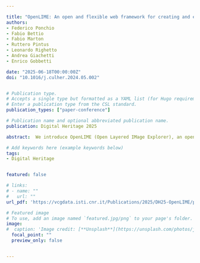 ```yaml
---

title: "OpenLIME: An open and flexible web framework for creating and exploring complex multi-layered relightable image models"
authors:
- Federico Ponchio
- Fabio Bettio
- Fabio Marton
- Ruttero Pintus
- Leonardo Righetto
- Andrea Giachetti
- Enrico Gobbetti

date: "2025-06-18T00:00:00Z"
doi: "10.1016/j.culher.2024.05.002"


# Publication type.
# Accepts a single type but formatted as a YAML list (for Hugo requirements).
# Enter a publication type from the CSL standard.
publication_types: ["paper-conference"]

# Publication name and optional abbreviated publication name.
publication: Digital Heritage 2025

abstract:  We introduce OpenLIME (Open Layered IMage Explorer), an open, scalable, and flexible framework for creating web-based interactive tools to annotate and inspect large multi-layered and multi-channel standard and relightable image models. Adaptive image management and display use a data-flow approach, where images from sources of any size are efficiently streamed into screen-sized buffers that can be processed and combined using customizable WebGL shaders. The framework natively supports multispectral images, Bidirectional Reflectance Distribution Function (BRDF), and Reflectance Transformation Imaging (RTI) datasets and can be extended to accommodate other multi-channel raster datasets, such as neural representations. Multi-layer and multi-faceted visualizations are achieved through opacity adjustments, blending modes, and interactive lenses. The released library provides a set of pre-configured layers, facilitating the rapid deployment of web-based datasets and kiosk applications. Its responsive user interface is compatible with desktop, mobile, and general multitouch environments, while its modular architecture allows for extensive customization, making it adaptable to diverse annotation and visualization needs. The paper illustrates the framework's design and discusses specific use cases, including the inspection of RTI models, the integration of novel relightable image formats, archaeological data documentation and annotation, and standalone museum application creation and deployment. The main components of the framework are released as open source.

# Add keywords here (example keywords below)
tags:
- Digital Heritage 


featured: false

# links:
# - name: ""
#   url: ""
url_pdf: 'https://vcgdata.isti.cnr.it/Publications/2025/DH25-OpenLIME/paper.pdf'

# Featured image
# To use, add an image named `featured.jpg/png` to your page's folder. 
image:
#  caption: 'Image credit: [**Unsplash**](https://unsplash.com/photos/jdD8gXaTZsc)'
  focal_point: ""
  preview_only: false


---
```

